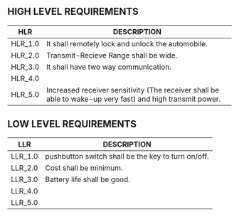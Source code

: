 ## HIGH LEVEL REQUIREMENTS
HLR     | DESCRIPTION
--------|-----------------------
HLR_1.0 |It shall remotely lock and unlock the automobile.
HLR_2.0 |Transmit-Recieve Range shall be wide.
HLR_3.0 |It shall have two way communication.
HLR_4.0 |
HLR_5.0 |Increased receiver sensitivity (The receiver shall be able to wake-up very fast) and high transmit power.

   


## LOW LEVEL REQUIREMENTS
LLR     | DESCRIPTION
--------|-----------------------
LLR_1.0 |pushbutton switch shall be the key to turn on/off.
LLR_2.0 |Cost shall be minimum.
LLR_3.0 |Battery life shall be good.
LLR_4.0 |
LLR_5.0 |
